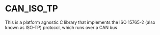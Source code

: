 # CAN_ISO_TP
This is a platform agnostic C library that implements the ISO 15765-2 (also known as ISO-TP) protocol, which runs over a CAN bus
